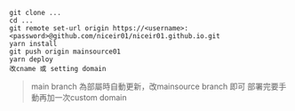 ```
git clone ...
cd ...
git remote set-url origin https://<username>:<password>@github.com/niceir01/niceir01.github.io.git
yarn install
git push origin mainsource01
yarn deploy
改cname 或 setting domain
```

> main branch 為部屬時自動更新，改mainsource branch 即可
> 部署完要手動再加一次custom domain